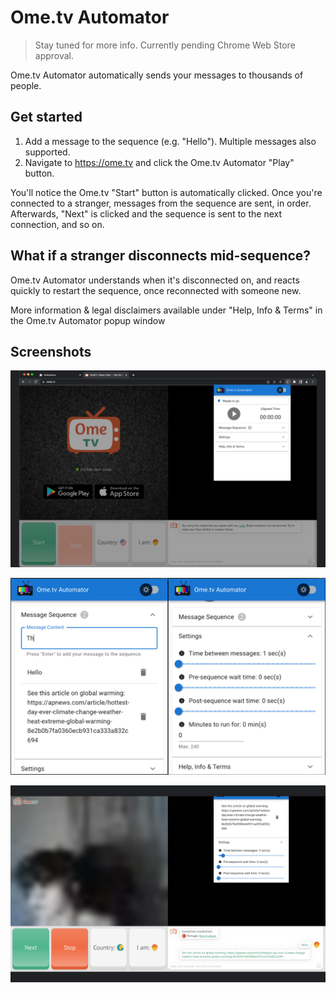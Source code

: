 # Ome.tv Automator

> Stay tuned for more info. Currently pending Chrome Web Store approval.

Ome.tv Automator automatically sends your messages to thousands of people.

## Get started

1. Add a message to the sequence (e.g. "Hello"). Multiple messages also supported.
2. Navigate to <https://ome.tv> and click the Ome.tv Automator "Play" button.

You'll notice the Ome.tv "Start" button is automatically clicked. Once you're connected to a stranger, messages from the sequence are sent, in order. Afterwards, "Next" is clicked and the sequence is sent to the next connection, and so on.

## What if a stranger disconnects mid-sequence?

Ome.tv Automator understands when it's disconnected on, and reacts quickly to restart the sequence, once reconnected with someone new.

More information & legal disclaimers available under "Help, Info & Terms" in the Ome.tv Automator popup window

## Screenshots

![Image](./assets/screenshot-1.png)

![Image](./assets/screenshot-2.png)

![Image](./assets/screenshot-3.png)

